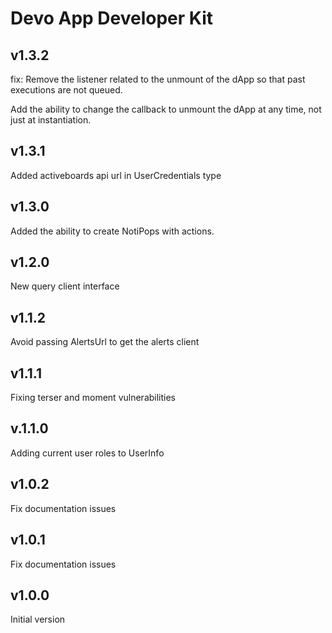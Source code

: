 # Devo App Developer Kit

## v1.3.2

fix: Remove the listener related to the unmount of the dApp so that past executions are not queued.

Add the ability to change the callback to unmount the dApp at any time, not just at instantiation.

## v1.3.1

Added activeboards api url in UserCredentials type  

## v1.3.0

Added the ability to create NotiPops with actions. 

## v1.2.0

New query client interface

## v1.1.2

Avoid passing AlertsUrl to get the alerts client

## v1.1.1

Fixing terser and moment vulnerabilities

## v.1.1.0

Adding current user roles to UserInfo

## v1.0.2

Fix documentation issues

## v1.0.1

Fix documentation issues

## v1.0.0

Initial version